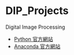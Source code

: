 # DIP_Projects
Digital Image Processing 

+ [Python 官方網站](https://www.python.org/)
+ [Anaconda 官方網站](https://www.anaconda.com/)
